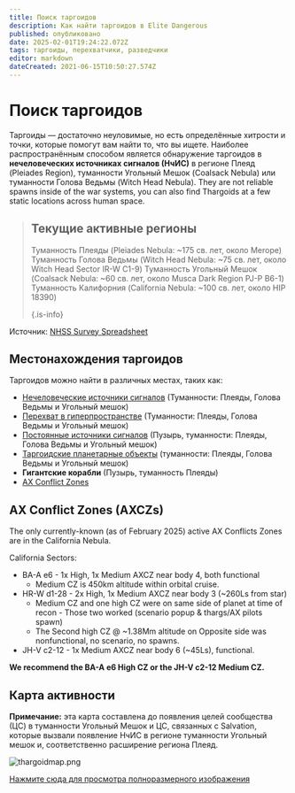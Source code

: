 ```yaml
---
title: Поиск таргоидов
description: Как найти таргоидов в Elite Dangerous
published: опубликовано
date: 2025-02-01T19:24:22.072Z
tags: таргоиды, перехватчики, разведчики
editor: markdown
dateCreated: 2021-06-15T10:50:27.574Z
---
```


# Поиск таргоидов
Таргоиды — достаточно неуловимые, но есть определённые хитрости и точки, которые помогут вам найти то, что вы ищете. Наиболее распространённым способом является обнаружение таргоидов в **нечеловеческих источниках сигналов (НчИС)** в регионе Плеяд (Pleiades Region), туманности Угольный Мешок (Coalsack Nebula) или туманности Голова Ведьмы (Witch Head Nebula). They are not reliable spawns inside of the war systems, you can also find Thargoids at a few static locations across human space.

> ## Текущие активные регионы
> 
> Туманность Плеяды (Pleiades Nebula: ~175 св. лет, около Merope) Туманность Голова Ведьмы (Witch Head Nebula: ~75 св. лет, около Witch Head Sector IR-W C1-9) Туманность Угольный Мешок (Coalsack Nebula: ~60 св. лет, около Musca Dark Region PJ-P B6-1) Туманность Калифорния (California Nebula: ~100 св. лет, около HIP 18390) 
> 
> {.is-info}

Источник: [NHSS Survey Spreadsheet](https://docs.google.com/spreadsheets/d/1DhDTU3SLvmoNjBb_Ymy-S6RV1DsYztPRiULh1zR26lA/edit#gid=0)

## Местонахождения таргоидов

Таргоидов можно найти в различных местах, таких как:
- [Нечеловеческие источники сигналов](/en/nhss) (Туманности: Плеяды, Голова Ведьмы и Угольный мешок)
- [Перехват в гиперпространстве](/en/hyperdictions) (Туманности: Плеяды, Голова Ведьмы и Угольный мешок)
- [Постоянные источники сигналов](/en/static-signals) (Пузырь, туманности: Плеяды, Голова Ведьмы и Угольный мешок)
- [Таргоидские планетарные объекты](https://canonn.science/codex/the-unknown-structure/?highlight=structure) (туманности: Плеяды, Голова Ведьмы и Угольный мешок)
- **Гигантские корабли** (Пузырь, туманность Плеяды)
- [AX Conflict Zones](/en/finding-thargoids#ax-conflict-zones-axczs)

## AX Conflict Zones (AXCZs)

The only currently-known (as of February 2025) active AX Conflicts Zones are in the California Nebula.

California Sectors:
- BA-A e6 - 1x High, 1x Medium AXCZ near body 4, both functional
    - Medium CZ is 450km altitude within orbital cruise.
- HR-W d1-28 - 2x High, 1x Medium AXCZ near body 3 (~260Ls from star)
    - Medium CZ and one high CZ were on same side of planet at time of recon - Those two worked (scenario popup & thargs/AX pilots spawn)
  - The Second high CZ @ ~1.38Mm altitude on Opposite side was nonfunctional, no scenario, no spawns.
- JH-V c2-12 - 1x Medium AXCZ near body 6 (~45Ls), functional.

**We recommend the BA-A e6 High CZ or the JH-V c2-12 Medium CZ.**

## Карта активности
**Примечание:** эта карта составлена до появления целей сообщества (ЦС) в туманности Угольный Мешок и ЦС, связанных с Salvation, которые вызвали появление НчИС в регионе туманности Угольный мешок и, соответственно расширение региона Плеяд.

![thargoidmap.png](/img/thargoidmap.png)

[Нажмите сюда для просмотра полноразмерного изображения](https://cdn.discordapp.com/attachments/625989888432537611/854310144946208808/Thargoid_Activity_Map_v0.5.png)
